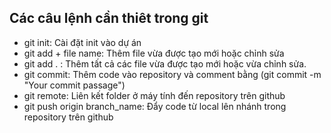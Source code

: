 ## Các câu lệnh cần thiêt trong git
- git init: Cài đặt init vào dự án
- git add + file name: Thêm file vừa được tạo mới hoặc chỉnh sửa
- git add . : Thêm tất cả các file vừa được tạo mới hoặc vừa chỉnh sửa.
- git commit: Thêm code vào repository và comment bằng (git commit -m "Your commit passage")
- git remote: Liên kết folder ở máy tính đến repository trên github
- git push origin branch_name: Đẩy code từ local lên nhánh trong repository trên github